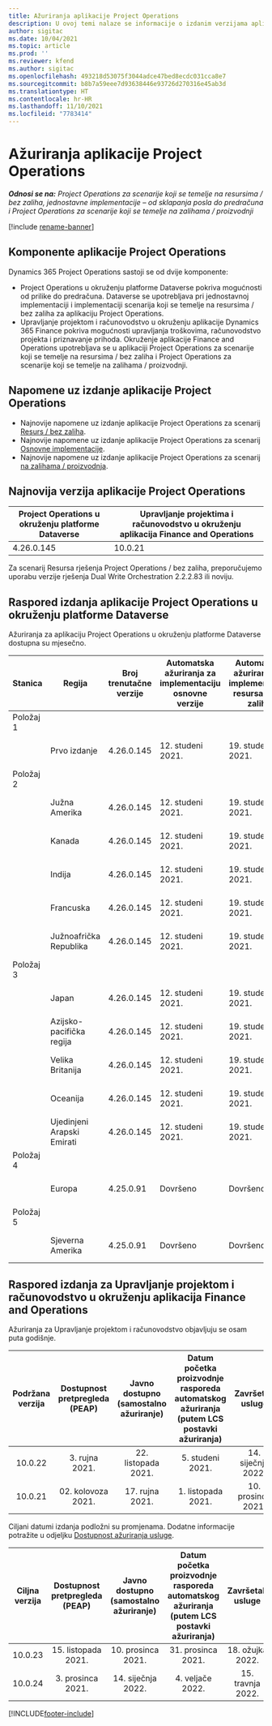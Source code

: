 ```yaml
---
title: Ažuriranja aplikacije Project Operations
description: U ovoj temi nalaze se informacije o izdanim verzijama aplikacije Dynamics 365 Project Operations.
author: sigitac
ms.date: 10/04/2021
ms.topic: article
ms.prod: ''
ms.reviewer: kfend
ms.author: sigitac
ms.openlocfilehash: 493218d53075f3044adce47bed8ecdc031cca8e7
ms.sourcegitcommit: b8b7a59eee7d93638446e93726d270316e45ab3d
ms.translationtype: HT
ms.contentlocale: hr-HR
ms.lasthandoff: 11/10/2021
ms.locfileid: "7783414"
---
```

# <a name="project-operations-updates"></a>Ažuriranja aplikacije Project Operations

_**Odnosi se na:** Project Operations za scenarije koji se temelje na resursima / bez zaliha, jednostavne implementacije – od sklapanja posla do predračuna i Project Operations za scenarije koji se temelje na zalihama / proizvodnji_

[!include [rename-banner](~/includes/cc-data-platform-banner.md)]

## <a name="project-operations-components"></a>Komponente aplikacije Project Operations

Dynamics 365 Project Operations sastoji se od dvije komponente:

- Project Operations u okruženju platforme Dataverse pokriva mogućnosti od prilike do predračuna. Dataverse se upotrebljava pri jednostavnoj implementaciji i implementaciji scenarija koji se temelje na resursima / bez zaliha za aplikaciju Project Operations.
- Upravljanje projektom i računovodstvo u okruženju aplikacije Dynamics 365 Finance pokriva mogućnosti upravljanja troškovima, računovodstvo projekta i priznavanje prihoda. Okruženje aplikacije Finance and Operations upotrebljava se u aplikaciji Project Operations za scenarije koji se temelje na resursima / bez zaliha i Project Operations za scenarije koji se temelje na zalihama / proizvodnji.

## <a name="project-operations-release-notes"></a>Napomene uz izdanje aplikacije Project Operations
- Najnovije napomene uz izdanje aplikacije Project Operations za scenarij [Resurs / bez zaliha](whats-new-oct-2021-resource-based.md).
- Najnovije napomene uz izdanje aplikacije Project Operations za scenarij [Osnovne implementacije](../pro/whats-new/whats-new-oct-2021-lite.md).
- Najnovije napomene uz izdanje aplikacije Project Operations za scenarij [na zalihama / proizvodnja](../prod-pma/whats-new/whats-new-jul-2021-stocked.md).

## <a name="project-operations-latest-version"></a>Najnovija verzija aplikacije Project Operations

| Project Operations u okruženju platforme Dataverse | Upravljanje projektima i računovodstvo u okruženju aplikacija Finance and Operations | 
| --- | --- |
| 4.26.0.145 | 10.0.21 |

Za scenarij Resursa rješenja Project Operations / bez zaliha, preporučujemo uporabu verzije rješenja Dual Write Orchestration 2.2.2.83 ili noviju.

## <a name="release-schedule-for-project-operations-on-dataverse-environment"></a>Raspored izdanja aplikacije Project Operations u okruženju platforme Dataverse

Ažuriranja za aplikaciju Project Operations u okruženju platforme Dataverse dostupna su mjesečno. 

| Stanica | Regija | Broj trenutačne verzije | Automatska ažuriranja za implementaciju osnovne verzije | Automatska ažuriranja za implementaciju resursa / bez zaliha | Broj sljedeće verzije | Sljedeća verzija općenito dostupna |
|-----------|-----------------------|-----------------|--------------------|---------------------|---------------------|---------------------|
| Položaj 1 |   &nbsp;              |    &nbsp;       | &nbsp;             |      &nbsp;         |      &nbsp;         |      &nbsp;         |
|   &nbsp;  | Prvo izdanje         |  4.26.0.145     | 12. studeni 2021.  | 19. studeni 2021.   | TBD                 | 03. prosinca 2021.   |
| Položaj 2 |   &nbsp;              |    &nbsp;       | &nbsp;             |      &nbsp;         |      &nbsp;         |      &nbsp;         |
|   &nbsp;  | Južna Amerika         |  4.26.0.145     | 12. studeni 2021.  | 19. studeni 2021.   | TBD                 | 03. prosinca 2021.   |
|   &nbsp;  | Kanada                |  4.26.0.145     | 12. studeni 2021.  | 19. studeni 2021.   | TBD                 | 03. prosinca 2021.   |
|   &nbsp;  | Indija                 |  4.26.0.145     | 12. studeni 2021.  | 19. studeni 2021.   | TBD                 | 03. prosinca 2021.   |
|   &nbsp;  | Francuska                |  4.26.0.145     | 12. studeni 2021.  | 19. studeni 2021.   | TBD                 | 03. prosinca 2021.   |
|   &nbsp;  | Južnoafrička Republika          |  4.26.0.145     | 12. studeni 2021.  | 19. studeni 2021.   | TBD                 | 03. prosinca 2021.   |
| Položaj 3 |      &nbsp;           |     &nbsp;      |     &nbsp;         |      &nbsp;         |      &nbsp;         |      &nbsp;         |
|   &nbsp;  | Japan                 |  4.26.0.145     | 12. studeni 2021.  | 19. studeni 2021.   | TBD                 | 10. prosinca 2021.   |
|   &nbsp;  | Azijsko-pacifička regija          |  4.26.0.145     | 12. studeni 2021.  | 19. studeni 2021.   | TBD                 | 10. prosinca 2021.   |
|   &nbsp;  | Velika Britanija         |  4.26.0.145     | 12. studeni 2021.  | 19. studeni 2021.   | TBD                 | 10. prosinca 2021.   |
|   &nbsp;  | Oceanija               |  4.26.0.145     | 12. studeni 2021.  | 19. studeni 2021.   | TBD                 | 10. prosinca 2021.   |
|   &nbsp;  | Ujedinjeni Arapski Emirati  |  4.26.0.145     | 12. studeni 2021.  | 19. studeni 2021.   | TBD                 | 10. prosinca 2021.   |
| Položaj 4 |     &nbsp;            |     &nbsp;      |     &nbsp;         |      &nbsp;         |      &nbsp;         |      &nbsp;         |
|   &nbsp;  | Europa                |  4.25.0.91      | Dovršeno           | Dovršeno            | 4.26.0.145          | 12. studeni 2021.   |
| Položaj 5 |     &nbsp;            |     &nbsp;      |     &nbsp;         |      &nbsp;         |      &nbsp;         |      &nbsp;         |
|   &nbsp;  | Sjeverna Amerika         |  4.25.0.91      | Dovršeno           | Dovršeno            | 4.26.0.145          | 19. studeni 2021.   |


## <a name="release-schedule-for-project-management-and-accounting-in-the-finance-and-operations-apps-environment"></a>Raspored izdanja za Upravljanje projektom i računovodstvo u okruženju aplikacija Finance and Operations

Ažuriranja za Upravljanje projektom i računovodstvo objavljuju se osam puta godišnje.

|Podržana verzija| Dostupnost pretpregleda (PEAP) | Javno dostupno (samostalno ažuriranje) | Datum početka proizvodnje rasporeda automatskog ažuriranja (putem LCS postavki ažuriranja) |   Završetak usluge   |
|:---------------:|:---------------------------:|:---------------------------------:|:--------------------------------------------------------------------:|:------------------:|
|     10.0.22     |      3. rujna 2021.      |        22. listopada 2021.           |                          5. studeni 2021.                            | 14. siječnja 2022.   |
|    10.0.21      |         02. kolovoza 2021.     |           17. rujna 2021.      |                             1. listopada 2021.                          |  10. prosinca 2021. |


Ciljani datumi izdanja podložni su promjenama. Dodatne informacije potražite u odjeljku [Dostupnost ažuriranja usluge](/dynamics365/fin-ops-core/fin-ops/get-started/public-preview-releases?toc=%2fdynamics365%2ffinance%2ftoc.json).

|Ciljna verzija | Dostupnost pretpregleda (PEAP) | Javno dostupno (samostalno ažuriranje) | Datum početka proizvodnje rasporeda automatskog ažuriranja (putem LCS postavki ažuriranja) |   Završetak usluge   |
|:---------------:|:---------------------------:|:---------------------------------:|:--------------------------------------------------------------------:|:------------------:|
|     10.0.23     |      15. listopada 2021.       |        10. prosinca 2021.          |                          31. prosinca 2021.                           | 18. ožujka 2022.     |
|     10.0.24     |      3. prosinca 2021.       |        14. siječnja 2022.           |                          4. veljače 2022.                            | 15. travnja 2022.     |

[!INCLUDE[footer-include](../includes/footer-banner.md)]
